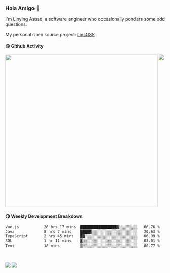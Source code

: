 ### Hola Amigo 🤣   

I'm Linying Assad, a software engineer who occasionally ponders some odd questions.  

My personal open source project: [LinsOSS](https://github.com/linsoss)
 
#### 🙃 Github Activity 
<div>
  <img src="https://github-readme-stats.vercel.app/api?username=al-assad&show_icons=true" align="top" style="display: inline-block;" width="480"/>
  <img src="https://github-readme-stats.vercel.app/api/top-langs/?username=al-assad&hide=css,html&langs_count=8&layout=compact" align="top" style="display: inline-block;"/>
</div>

#### 🌖 Weekly Development Breakdown
<!--START_SECTION:waka-->

```txt
Vue.js           26 hrs 17 mins  ████████████████▓░░░░░░░░   66.76 %
Java             8 hrs 7 mins    █████░░░░░░░░░░░░░░░░░░░░   20.63 %
TypeScript       2 hrs 45 mins   █▓░░░░░░░░░░░░░░░░░░░░░░░   06.99 %
SQL              1 hr 11 mins    ▓░░░░░░░░░░░░░░░░░░░░░░░░   03.01 %
Text             18 mins         ▒░░░░░░░░░░░░░░░░░░░░░░░░   00.77 %
```

<!--END_SECTION:waka-->

<br>

<a href="https://twitter.com/assad_lin"><img src="https://img.shields.io/badge/Twitter-@assad__lin-blue?style=flat&logo=twitter" /></a>
<a href="https://al-assad.github.io"><img src="https://img.shields.io/badge/Blogs-Linying_Assad's_Blog-yellow?style=flat&logo=github" /></a>

